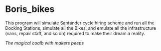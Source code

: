 # Boris_bikes

This program will simulate Santander cycle hiring scheme and run all the Docking Stations, simulate all the Bikes, and emulate all the infrastructure (vans, repair staff, and so on) required to make their dream a reality. 

*The magical coalb with makers peeps*